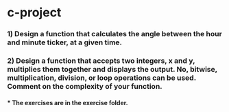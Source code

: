 # c-project

### 1) Design a function that calculates the angle between the hour and minute ticker, at a given time.

### 2) Design a function that accepts two integers, x and y, multiplies them together and displays the output. No, bitwise, multiplication, division, or loop operations can be used. Comment on the complexity of your function.

#### \* The exercises are in the exercise folder.
